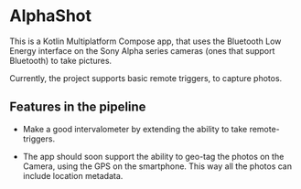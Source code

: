 # AlphaShot

This is a Kotlin Multiplatform Compose app, that uses the Bluetooth Low Energy interface on the
Sony Alpha series cameras (ones that support Bluetooth) to take pictures.

Currently, the project supports basic remote triggers, to capture photos.

## Features in the pipeline

* Make a good intervalometer by extending the ability to take remote-triggers.

* The app should soon support the ability to geo-tag the photos on the Camera, using the GPS on the
  smartphone. This way all the photos can include location metadata.
